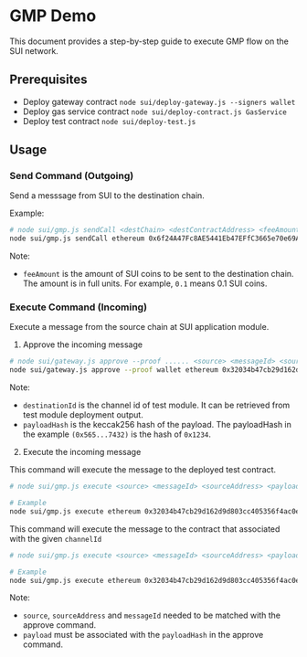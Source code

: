 # GMP Demo

This document provides a step-by-step guide to execute GMP flow on the SUI network.

## Prerequisites

- Deploy gateway contract `node sui/deploy-gateway.js --signers wallet`
- Deploy gas service contract `node sui/deploy-contract.js GasService`
- Deploy test contract `node sui/deploy-test.js`

## Usage

### Send Command (Outgoing)

Send a messsage from SUI to the destination chain.

Example:
```bash
# node sui/gmp.js sendCall <destChain> <destContractAddress> <feeAmount> <payload>
node sui/gmp.js sendCall ethereum 0x6f24A47Fc8AE5441Eb47EFfC3665e70e69Ac3F05 0.1 0x1234
```

Note:
- `feeAmount` is the amount of SUI coins to be sent to the destination chain. The amount is in full units. For example, `0.1` means 0.1 SUI coins.

### Execute Command (Incoming)

Execute a message from the source chain at SUI application module.

1. Approve the incoming message

```bash
# node sui/gateway.js approve --proof ...... <source> <messageId> <sourceAddress> <destinationId> <payloadHash>
node sui/gateway.js approve --proof wallet ethereum 0x32034b47cb29d162d9d803cc405356f4ac0ec07fe847ace431385fe8acf3e6e5-2 0x4F4495243837681061C4743b74B3eEdf548D56A5 0x6ce0d81b412abca2770eddb1549c9fcff721889c3aab1203dc93866db22ecc4b 0x56570de287d73cd1cb6092bb8fdee6173974955fdef345ae579ee9f475ea7432
```

Note:
- `destinationId` is the channel id of test module. It can be retrieved from test module deployment output.
- `payloadHash` is the keccak256 hash of the payload. The payloadHash in the example `(0x565...7432)` is the hash of `0x1234`.

2. Execute the incoming message

This command will execute the message to the deployed test contract.
```bash
# node sui/gmp.js execute <source> <messageId> <sourceAddress> <payload>

# Example
node sui/gmp.js execute ethereum 0x32034b47cb29d162d9d803cc405356f4ac0ec07fe847ace431385fe8acf3e6e5-2 0x4F4495243837681061C4743b74B3eEdf548D56A5 0x1234
```

This command will execute the message to the contract that associated with the given `channelId`

```bash
# node sui/gmp.js execute <source> <messageId> <sourceAddress> <payload> --channelId <channelId>

# Example
node sui/gmp.js execute ethereum 0x32034b47cb29d162d9d803cc405356f4ac0ec07fe847ace431385fe8acf3e6e5-2 0x4F4495243837681061C4743b74B3eEdf548D56A5 0x1234 --channelId 0xcd5d203ea2cf1139af83939e3f74114a31fe682cc90f73a0d2647956bc3e5acf
```

Note:
- `source`, `sourceAddress` and `messageId` needed to be matched with the approve command.
- `payload` must be associated with the `payloadHash` in the approve command.

